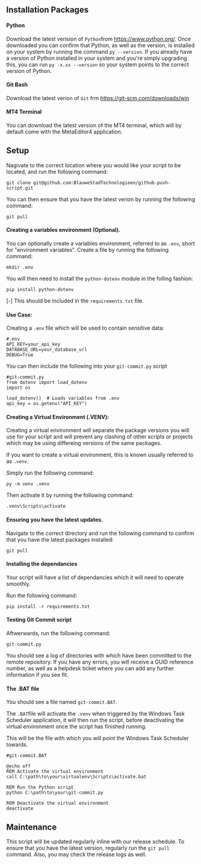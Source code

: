 ## Installation Packages

#### Python
Download the latest verision of `Python`from https://www.python.org/.
Once downloaded you can confirm that Python, as well as the version, is installed on your system by running the command `py --version`. If you already have a version of Python installed in your system and you're simply upgrading this, you can run `py -x.xx --version` so your system points to the correct version of Python.

#### Git Bash
Download the latest verion of `Git` frm https://git-scm.com/downloads/win

#### MT4 Terminal
You can download the latest version of the MT4 terminal, which will by default come with the MetaEditor4 application.

## Setup

Nagivate to the correct location where you would like your script to be located, and run the following command:
```
git clone git@github.com:BlauweStadTechnologieen/github-push-script.git
```
You can then ensure that you have the latest verion by running the following command:
```
git pull
```
#### Creating a variables environment (Optional).
You can optionally create a variables environment, referred to as `.env`, short for "environment variables". 
Create a file by running the following command:
```
mkdir .env
```
You will then need to install the `python-dotenv` module in the folling fashion:
```
pip install python-dotenv
```
[-] This should be included in the `requirements.txt` file.
#### Use Case:
Creating a `.env` file which will be used to contain sensitive data:
```
#.env
API_KEY=your_api_key
DATABASE_URL=your_database_url
DEBUG=True
```
You can then include the following into your `git-commit.py` script
```
#git-commit.py
from dotenv import load_dotenv
import os

load_dotenv()  # Loads variables from .env
api_key = os.getenv("API_KEY")
````
#### Creating a Virtual Environment (.VENV):
Creating a virtual environment will separate the package versions you will use for your script and will prevent any clashing of other scripts or projects which may be using differeing versions of the same packages.

If you want to create a virtual environment, this is known usually referred to as `.venv`. 

Simply run the following command:
```
py -m venv .venv
```
Then activate it by running the following command: 
```
.venv\Scripts\activate
```
#### Ensuring you have the latest updates.
Navigate to the correct directory and run the following command to confirm that you have the latest packages installed:
```
git pull
```
#### Installing the dependancies
Your script will have a list of dependancies which it will need to operate smoothly. 

Run the following command:
```
pip install -r requirements.txt
```
#### Testing Git Commit script
Aftwerwards, run the following command:
```
git-commit.py
```
You should see a log of directories with which have been committed to the remote repository. If you have any errors, you will receive a GUID reference number, as well as a helpdesk ticket where you can add any further information if you see fit.

#### The .BAT file
You should see a file named `git-commit.BAT`.

The `.BAT`file will activate the `.venv` when triggered by the Windows Task Scheduler application, it will then run the script, before deactivating the virtual environment once the script has finished running.

This will be the file with which you will point the Windows Task Scheduler towards. 

```
#git-commit.BAT

@echo off
REM Activate the virtual environment
call C:\path\to\your\virtualenv\Scripts\activate.bat

REM Run the Python script
python C:\path\to\your\git-commit.py

REM Deactivate the virtual environment
deactivate
```
## Maintenance
This script will be updated regularly inline with our release schedule. To ensure that you have the latest version, regularly run the `git pull` command. Also, you may check the release logs as well.
